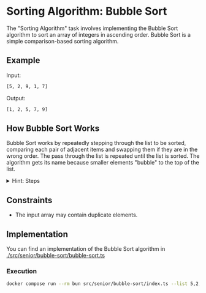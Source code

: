 # Sorting Algorithm: Bubble Sort

The "Sorting Algorithm" task involves implementing the Bubble Sort algorithm to sort an array of integers in ascending order.
Bubble Sort is a simple comparison-based sorting algorithm.

## Example

Input:

```bash
[5, 2, 9, 1, 7]
```

Output:

```bash
[1, 2, 5, 7, 9]
```

## How Bubble Sort Works

Bubble Sort works by repeatedly stepping through the list to be sorted, comparing each pair of adjacent items and swapping them if they are in the wrong order.
The pass through the list is repeated until the list is sorted. The algorithm gets its name because smaller elements "bubble" to the top of the list.

<details>
    <summary>Hint: Steps</summary>

    1. Compare the first two elements. If the first is greater than the second, swap them.
    2. Move to the next pair of elements, and repeat the comparison and swap if needed.
    3. Continue this process for each pair of adjacent elements to the end of the array. At the end of the first pass, the largest element will have bubbled to the end of the array.
    4. Repeat the entire process for the remaining elements (all elements except the last one which is now sorted).
    5. Continue until no swaps are needed, indicating that the list is sorted.
</details>

## Constraints

- The input array may contain duplicate elements.

## Implementation

You can find an implementation of the Bubble Sort algorithm in [./src/senior/bubble-sort/bubble-sort.ts](./src/senior/bubble-sort/bubble-sort.ts)

### Execution

```bash
docker compose run --rm bun src/senior/bubble-sort/index.ts --list 5,2,9,1,7
```
